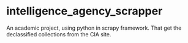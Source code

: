 # intelligence_agency_scrapper
An academic project, using python in scrapy framework. That get the declassified collections from the CIA site.
